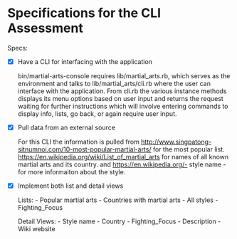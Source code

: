 # Specifications for the CLI Assessment

Specs:
- [x] Have a CLI for interfacing with the application

    bin/martial-arts-console requires lib/martial_arts.rb, which serves as the environment and talks to
    lib/martial_arts/cli.rb where the user can interface with the application. From cli.rb the various instance methods displays its menu
    options based on user input and returns the request waiting for further instructions which will involve entering commands to
    display info, lists, go back, or again require user input.

- [x] Pull data from an external source

  For this CLI the information is pulled from http://www.singpatong-sitnumnoi.com/10-most-popular-martial-arts/ for the most popular
  list.
  https://en.wikipedia.org/wiki/List_of_martial_arts for names of all known martial arts and its country.
  and
  https://en.wikipedia.org/- style name - for more informaiton about the style.

- [x] Implement both list and detail views

  Lists:
        - Popular martial arts
        - Countries with martial arts
        - All styles
        - Fighting_Focus

  Detail Views:
        - Style name
        - Country
        - Fighting_Focus
        - Description
        - Wiki website
